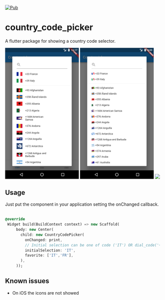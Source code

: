 [![Pub](https://img.shields.io/badge/Pub-0.1.1-orange.svg)](https://pub.dartlang.org/packages/country_code_picker)

# country_code_picker

A flutter package for showing a country code selector.

<img src="screenshots/screen1.png" width="240"/>
<img src="screenshots/screen2.png" width="240"/>
<img src="screenshots/screen3.png" width="240"/>

## Usage

Just put the component in your application setting the onChanged callback.

 ```dart

 @override
  Widget build(BuildContext context) => new Scaffold(
      body: new Center(
        child: new CountryCodePicker(
          onChanged: print,
          // Initial selection can be one of code ('IT') OR dial_code('+39')
          initialSelection: 'IT',
          favorite: ['IT','FR'],
        ),
      ));

 ```

## Known issues

- On iOS the icons are not showed
